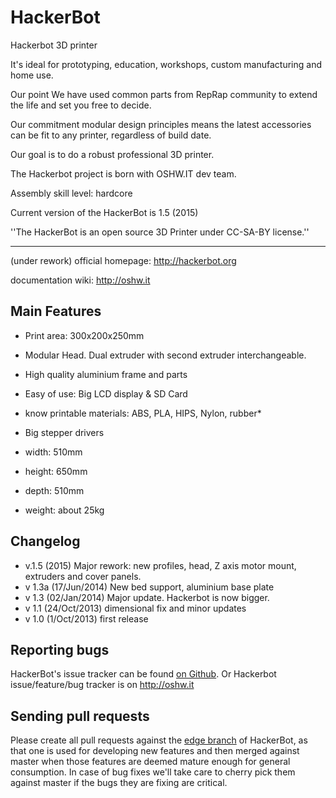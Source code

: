 HackerBot
=========

Hackerbot 3D printer

It's ideal for prototyping, education, workshops, custom manufacturing and home use.

Our point We have used common parts from RepRap community to extend the life and set you free to decide.

Our commitment modular design principles means the latest accessories can be fit to any printer, regardless of build date.

Our goal is to do a robust professional 3D printer.

The Hackerbot project is born with OSHW.IT dev team.

Assembly skill level: hardcore

Current version of the HackerBot is 1.5 (2015)

''The HackerBot is an open source 3D Printer under CC-SA-BY license.''

---

(under rework) official homepage: http://hackerbot.org

documentation wiki: http://oshw.it


Main Features
--------------

* Print area: 300x200x250mm
* Modular Head. Dual extruder with second extruder interchangeable.
* High quality aluminium frame and parts
* Easy of use: Big LCD display & SD Card
* know printable materials: ABS, PLA, HIPS, Nylon, rubber*
* Big stepper drivers

* width: 510mm
* height: 650mm
* depth: 510mm
* weight: about 25kg


Changelog
-------------
* v.1.5  (2015)	Major rework: new profiles, head, Z axis motor mount, extruders and cover panels.
* v 1.3a (17/Jun/2014) New bed support, aluminium base plate
* v 1.3  (02/Jan/2014) Major update. Hackerbot is now bigger.
* v 1.1  (24/Oct/2013) dimensional fix and minor updates 
* v 1.0  (1/Oct/2013) first release


Reporting bugs
--------------
HackerBot's issue tracker can be found [on Github](https://github.com/OSHW/HackerBot/issues).
Or Hackerbot issue/feature/bug tracker is on http://oshw.it

Sending pull requests
---------------------

Please create all pull requests against the [edge branch](https://github.com/OSHW/HackerBot/tree/edge) of HackerBot, as that one is used for developing new 
features and then merged against master when those features are deemed mature enough for general consumption. In case
of bug fixes we'll take care to cherry pick them against master if the bugs they are fixing are critical.

